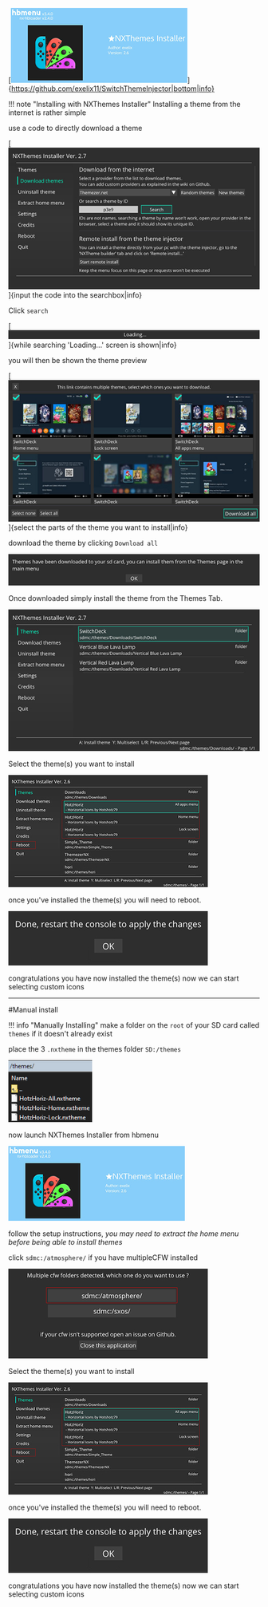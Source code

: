 [![NXThemes Installer](<img/nxthemeinst.jpg>)]{https://github.com/exelix11/SwitchThemeInjector|bottom|info}

!!! note "Installing with NXThemes Installer"
	Installing a theme from the internet is rather simple

use a code to directly download a theme

[![nxtheme-dl](<img/nxtheme-dl.jpg>)]{input the code into the searchbox|info}

Click ```search```

[![nxtheme-dl](<img/nxtheme-dl1.png>)]{while searching 'Loading...' screen is shown|info}

you will then be shown the theme preview

[![nxtheme-dl](<img/nxtheme-dl2.jpg>)]{select the parts of the theme you want to install|info}

download the theme by clicking ```Download all```

![nxtheme-dl](<img/nxtheme-dl3.png>)

Once downloaded simply install the theme from the Themes Tab.

![nxtheme-dl](<img/nxtheme-dl4.jpg>)

Select the theme(s) you want to install

![NXThemes](<img/nxtheme2.jpg>)

once you've installed the theme(s) you will need to reboot.

![NXThemes](<img/nxtheme3.jpg>)

congratulations you have now installed the theme(s) now we can start selecting custom icons

----
#Manual install

!!! info "Manually Installing"
	make a folder on the `root` of your SD card called ```themes``` if it doesn't already exist

place the 3 ```.nxtheme``` in the themes folder `SD:/themes`

![SD-contents](<img/sdcontents2.png>)

now launch NXThemes Installer from hbmenu

![SD-contents](<img/nxthemeinst.jpg>)

follow the setup instructions, *you may need to extract the home menu before being able to install themes*

click ```sdmc:/atmosphere/``` if you have multipleCFW installed

![NXThemes](<img/nxtheme.jpg>)

Select the theme(s) you want to install

![NXThemes](<img/nxtheme2.jpg>)

once you've installed the theme(s) you will need to reboot.

![NXThemes](<img/nxtheme3.jpg>)

congratulations you have now installed the theme(s) now we can start selecting custom icons